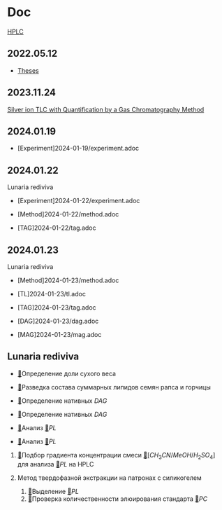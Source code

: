 # Doc

[HPLC](hplc.md)

## 2022.05.12

- [Theses](2022-12-05-07-10.34756%2FGEOS.2023.17.38740.adoc)

## 2023.11.24

[Silver ion TLC with Quantification by a Gas Chromatography Method](./24.11.2023/method/en.md)

## 2024.01.19

- [Experiment]2024-01-19/experiment.adoc

## 2024.01.22

Lunaria rediviva

- [Experiment]2024-01-22/experiment.adoc
- [Method]2024-01-22/method.adoc

- [TAG]2024-01-22/tag.adoc

## 2024.01.23

Lunaria rediviva

- [Method]2024-01-23/method.adoc

- [TL]2024-01-23/tl.adoc
- [TAG]2024-01-23/tag.adoc
- [DAG]2024-01-23/dag.adoc
- [MAG]2024-01-23/mag.adoc

## Lunaria rediviva

- [🔗](2024-02-05.md)Определение доли сухого веса
- [🔗](2024-02-16.md)Разведка состава суммарных липидов семян рапса и горчицы

- [🔗](2024-03-04.md)Определение нативных $DAG$
- [🔗](2024-03-05.md)Определение нативных $DAG$

- [🔗](2024-03-06.md)Анализ [🔗][pl]$PL$
- [🔗](2024-03-07.md)Анализ [🔗][pl]$PL$

1. [🔗](2024-03-18.md)Подбор градиента концентрации смеси [🔗][ch_3cnmeohh_2so_4]$[CH_3CN/MeOH/H_2SO_4]$ для анализа [🔗][pl]$PL$ на HPLC

2. Метод твердофазной экстракции на патронах с силикогелем
   1. [🔗](2024-03-20,2024-03-21/1.md)Выделение [🔗][pl]$PL$
   2. [🔗](2024-03-20,2024-03-21/2.md)Проверка количественности элюирования стандарта [🔗][pc]$PC$

[ch_3cnmeohh_2so_4]: substances/mixtures.md#ch_3cnmeohh_2so_4
[pc]: substances/individuals.md#pc
[pl]: substances/individuals.md#pl
